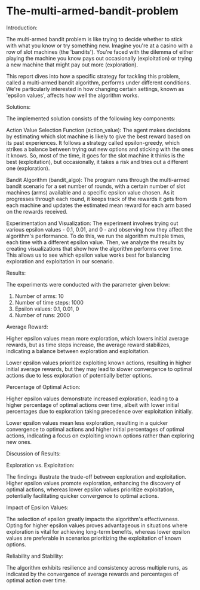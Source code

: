 # The-multi-armed-bandit-problem

Introduction:

The multi-armed bandit problem is like trying to decide whether to stick with what you know or try something new. Imagine you're at a casino with a row of slot machines (the 'bandits'). You're faced with the dilemma of either playing the machine you know pays out occasionally (exploitation) or trying a new machine that might pay out more (exploration).

This report dives into how a specific strategy for tackling this problem, called a multi-armed bandit algorithm, performs under different conditions. We're particularly interested in how changing certain settings, known as 'epsilon values', affects how well the algorithm works.

Solutions:

The implemented solution consists of the following key components:

Action Value Selection Function (action_value): The agent makes decisions by estimating which slot machine is likely to give the best reward based on its past experiences. It follows a strategy called epsilon-greedy, which strikes a balance between trying out new options and sticking with the ones it knows. So, most of the time, it goes for the slot machine it thinks is the best (exploitation), but occasionally, it takes a risk and tries out a different one (exploration).

Bandit Algorithm (bandit_algo): The program runs through the multi-armed bandit scenario for a set number of rounds, with a certain number of slot machines (arms) available and a specific epsilon value chosen. As it progresses through each round, it keeps track of the rewards it gets from each machine and updates the estimated mean reward for each arm based on the rewards received.

Experimentation and Visualization: The experiment involves trying out various epsilon values - 0.1, 0.01, and 0 - and observing how they affect the algorithm's performance. To do this, we run the algorithm multiple times, each time with a different epsilon value. Then, we analyze the results by creating visualizations that show how the algorithm performs over time. This allows us to see which epsilon value works best for balancing exploration and exploitation in our scenario.

Results:

The experiments were conducted with the parameter given below:

1. Number of arms: 10
2. Number of time steps: 1000
3. Epsilon values: 0.1, 0.01, 0
4. Number of runs: 2000

Average Reward:

Higher epsilon values mean more exploration, which lowers initial average rewards, but as time steps increase, the average reward stabilizes, indicating a balance between exploration and exploitation.

Lower epsilon values prioritize exploiting known actions, resulting in higher initial average rewards, but they may lead to slower convergence to optimal actions due to less exploration of potentially better options.

Percentage of Optimal Action:

Higher epsilon values demonstrate increased exploration, leading to a higher percentage of optimal actions over time, albeit with lower initial percentages due to exploration taking precedence over exploitation initially.

Lower epsilon values mean less exploration, resulting in a quicker convergence to optimal actions and higher initial percentages of optimal actions, indicating a focus on exploiting known options rather than exploring new ones.

Discussion of Results:

Exploration vs. Exploitation:

The findings illustrate the trade-off between exploration and exploitation. Higher epsilon values promote exploration, enhancing the discovery of optimal actions, whereas lower epsilon values prioritize exploitation, potentially facilitating quicker convergence to optimal actions.

Impact of Epsilon Values:

The selection of epsilon greatly impacts the algorithm's effectiveness. Opting for higher epsilon values proves advantageous in situations where exploration is vital for achieving long-term benefits, whereas lower epsilon values are preferable in scenarios prioritizing the exploitation of known options.

Reliability and Stability:

The algorithm exhibits resilience and consistency across multiple runs, as indicated by the convergence of average rewards and percentages of optimal action over time.

